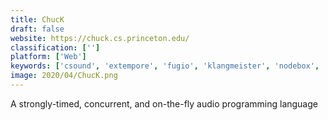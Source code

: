 ```yaml
---
title: ChucK
draft: false 
website: https://chuck.cs.princeton.edu/
classification: ['']
platform: ['Web']
keywords: ['csound', 'extempore', 'fugio', 'klangmeister', 'nodebox', 'orca', 'overtone', 'processing', 'pure_data', 'pyo', 'reaktor', 'sonic_pi', 'splice_beat_maker', 'sunvox', 'supercollider', 'touchdesigner', 'vcv_rack', 'vdmx', 'vuo', 'wavepot', 'negasonic']
image: 2020/04/ChucK.png
---
```

A strongly-timed, concurrent, and on-the-fly audio programming language